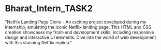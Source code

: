 # Bharat_Intern_TASK2
"Netflix Landing Page Clone - An exciting project developed during my internship, emulating the iconic Netflix landing page. This HTML and CSS creation showcases my front-end development skills, including responsive design and interactive UI elements. Dive into the world of web development with this stunning Netflix replica."
